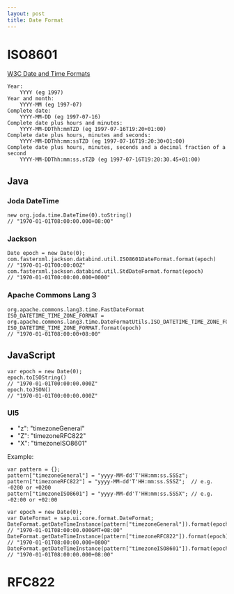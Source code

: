 ```yaml
---
layout: post
title: Date Format
---
```


# ISO8601

[W3C Date and Time Formats](http://www.w3.org/TR/NOTE-datetime)


    Year:
        YYYY (eg 1997)
    Year and month:
        YYYY-MM (eg 1997-07)
    Complete date:
        YYYY-MM-DD (eg 1997-07-16)
    Complete date plus hours and minutes:
        YYYY-MM-DDThh:mmTZD (eg 1997-07-16T19:20+01:00)
    Complete date plus hours, minutes and seconds:
        YYYY-MM-DDThh:mm:ssTZD (eg 1997-07-16T19:20:30+01:00)
    Complete date plus hours, minutes, seconds and a decimal fraction of a second
        YYYY-MM-DDThh:mm:ss.sTZD (eg 1997-07-16T19:20:30.45+01:00)

## Java

### Joda DateTime

    new org.joda.time.DateTime(0).toString()                                    // "1970-01-01T08:00:00.000+08:00"

### Jackson

    Date epoch = new Date(0);
    com.fasterxml.jackson.databind.util.ISO8601DateFormat.format(epoch)         // "1970-01-01T00:00:00Z"
    com.fasterxml.jackson.databind.util.StdDateFormat.format(epoch)             // "1970-01-01T00:00:00.000+0000"

### Apache Commons Lang 3

    org.apache.commons.lang3.time.FastDateFormat ISO_DATETIME_TIME_ZONE_FORMAT = org.apache.commons.lang3.time.DateFormatUtils.ISO_DATETIME_TIME_ZONE_FORMAT;
    ISO_DATETIME_TIME_ZONE_FORMAT.format(epoch)                                 // "1970-01-01T08:00:00+08:00"

## JavaScript

    var epoch = new Date(0);
    epoch.toISOString()                                                         // "1970-01-01T00:00:00.000Z"
    epoch.toJSON()                                                              // "1970-01-01T00:00:00.000Z"

### UI5

* "z": "timezoneGeneral"
* "Z": "timezoneRFC822"
* "X": "timezoneISO8601"

Example:

    var pattern = {};
    pattern["timezoneGeneral"] = "yyyy-MM-dd'T'HH:mm:ss.SSSz";
    pattern["timezoneRFC822"] = "yyyy-MM-dd'T'HH:mm:ss.SSSZ";  // e.g. -0200 or +0200
    pattern["timezoneISO8601"] = "yyyy-MM-dd'T'HH:mm:ss.SSSX"; // e.g. -02:00 or +02:00

    var epoch = new Date(0);
    var DateFormat = sap.ui.core.format.DateFormat;
    DateFormat.getDateTimeInstance(pattern["timezoneGeneral"]).format(epoch);   // "1970-01-01T08:00:00.000GMT+08:00"
    DateFormat.getDateTimeInstance(pattern["timezoneRFC822"]).format(epoch);    // "1970-01-01T08:00:00.000+0800"
    DateFormat.getDateTimeInstance(pattern["timezoneISO8601"]).format(epoch);   // "1970-01-01T08:00:00.000+08:00"


# RFC822
